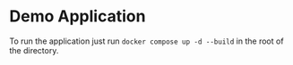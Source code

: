 # Demo Application

To run the application just run `docker compose up -d --build` in the root of the directory.
